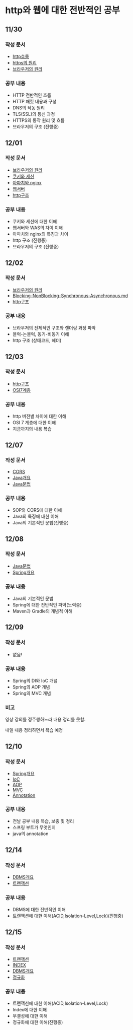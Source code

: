 # http와 웹에 대한 전반적인 공부

## 11/30
### 작성 문서
* [http흐름](./HTTP/http흐름.md)
* [https의 원리](./HTTP/https의%20원리.md)
* [브라우저의 원리](./HTTP/브라우저의%20원리.md)
### 공부 내용
- HTTP 전반적인 흐름
- HTTP 패킷 내용과 구성
- DNS의 작동 원리
- TLS(SSL)의 통신 과정
- HTTPS의 동작 원리 및 흐름
- 브라우저의 구조 (진행중)

## 12/01
### 작성 문서
* [브라우저의 원리](./HTTP/브라우저의%20원리.md)
* [쿠키와 세션](./HTTP/쿠키와%20세션.md)
* [아파치와 nginx](./HTTP/아파치와%20nginx.md)
* [웹서버](./HTTP/웹서버.md)
* [http구조](./HTTP/http구조.md)
### 공부 내용
- 쿠키와 세션에 대한 이해
- 웹서버와 WAS의 차이 이해
- 아파치와 nginx의 특징과 차이
- http 구조 (진행중)
- 브라우저의 구조 (진행중)

## 12/02
### 작성 문서
* [브라우저의 원리](./HTTP/브라우저의%20원리.md)
* [Blocking-NonBlocking-Synchronous-Asynchronous.md](./HTTP/Blocking-NonBlocking-Synchronous-Asynchronous.md)
* [http구조](./HTTP/http구조.md)
### 공부 내용
- 브라우저의 전체적인 구조와 렌더링 과정 파악
- 블럭-논블럭, 동기-비동기 이해
- http 구조 (상태코드, 헤더)

## 12/03
### 작성 문서
* [http구조](./HTTP/http구조.md)
* [OSI7계층](./HTTP/OSI7계층.md)
### 공부 내용
- http 버전별 차이에 대한 이해
- OSI 7 계층에 대한 이해
- 지금까지의 내용 복습

## 12/07
### 작성 문서
* [CORS](./HTTP/CORS.md)
* [Java개요](./JAVA/Java개요.md)
* [Java문법](./JAVA/Java문법.md)
### 공부 내용
- SOP와 CORS에 대한 이해
- Java의 특징에 대한 이해
- Java의 기본적인 문법(진행중)

## 12/08
### 작성 문서
* [Java문법](./JAVA/Java문법.md)
* [Spring개요](./SPRING/Spring개요.md)
### 공부 내용
- Java의 기본적인 문법
- Spring에 대한 전반적인 파악(노력중)
- Maven과 Gradle의 개념적 이해

## 12/09
### 작성 문서
* 없음!
### 공부 내용
- Spring의 DI와 IoC 개념
- Spring의 AOP 개념
- Spring의 MVC 개념
### 비고
영상 강의를 정주행하느라 내용 정리를 못함.

내일 내용 정리하면서 복습 예정

## 12/10
### 작성 문서
* [Spring개요](./SPRING/Spring개요.md)
* [IoC](./SPRING/IoC.md)
* [AOP](./SPRING/AOP.md)
* [MVC](./SPRING/MVC.md)
* [Annotation](./JAVA/Annotation.md)
### 공부 내용
- 전날 공부 내용 복습, 보충 및 정리
- 스프링 부트가 무엇인지
- java의 annotation

## 12/14
### 작성 문서
* [DBMS개요](./DB/DBMS개요.md)
* [트랜잭션](./DB/트랜잭션.md)
### 공부 내용
- DBMS에 대한 전반적인 이해
- 트랜잭션에 대한 이해(ACID,Isolation-Level,Lock)(진행중)

## 12/15
### 작성 문서
* [트랜잭션](./DB/트랜잭션.md)
* [INDEX](./DB/INDEX.md)
* [DBMS개요](./DB/DBMS개요.md)
* [정규화](./DB/정규화.md)
### 공부 내용
- 트랜잭션에 대한 이해(ACID,Isolation-Level,Lock)
- Index에 대한 이해
- 무결성에 대한 이해
- 정규화에 대한 이해(진행중)
